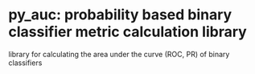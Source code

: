 # py_auc: probability based binary classifier metric calculation library

library for calculating the area under the curve (ROC, PR) of binary classifiers
